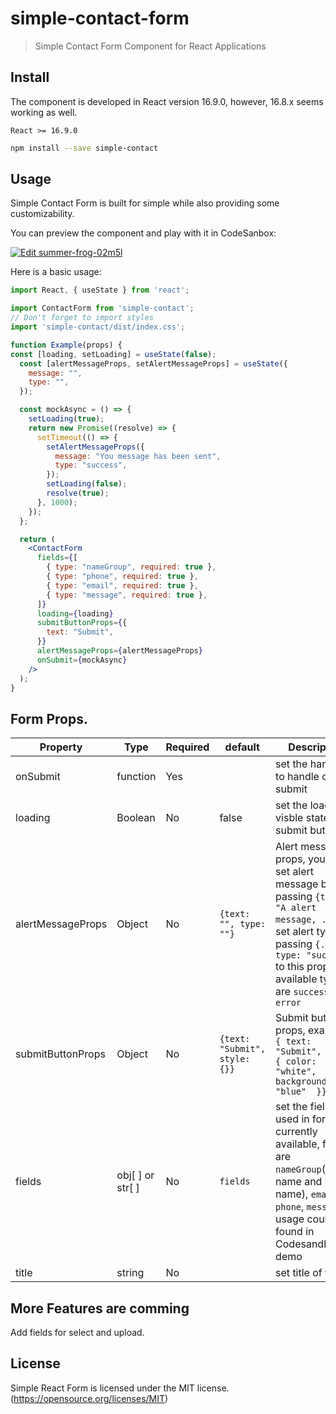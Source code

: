 # simple-contact-form

> Simple Contact Form Component for React Applications

## Install
The component is developed in React version 16.9.0, however, 16.8.x seems working as well.

`React >= 16.9.0`

```bash
npm install --save simple-contact
```

## Usage
Simple Contact Form is built for simple while also providing some customizability. 

You can preview the component and play with it in CodeSanbox: 

[![Edit summer-frog-02m5l](https://codesandbox.io/static/img/play-codesandbox.svg)](https://codesandbox.io/s/summer-frog-02m5l?fontsize=14&hidenavigation=1&theme=dark)

Here is a basic usage:
```jsx
import React, { useState } from 'react';

import ContactForm from 'simple-contact';
// Don't forget to import styles
import 'simple-contact/dist/index.css';

function Example(props) {
const [loading, setLoading] = useState(false);
  const [alertMessageProps, setAlertMessageProps] = useState({
    message: "",
    type: "",
  });

  const mockAsync = () => {
    setLoading(true);
    return new Promise((resolve) => {
      setTimeout(() => {
        setAlertMessageProps({
          message: "You message has been sent",
          type: "success",
        });
        setLoading(false);
        resolve(true);
      }, 1000);
    });
  };

  return (
    <ContactForm
      fields={[
        { type: "nameGroup", required: true },
        { type: "phone", required: true },
        { type: "email", required: true },
        { type: "message", required: true },
      ]}
      loading={loading}
      submitButtonProps={{
        text: "Submit",
      }}
      alertMessageProps={alertMessageProps}
      onSubmit={mockAsync}
    />
  );
}
```

## Form Props.
|Property|Type|Required|default|Description|
|-------|-----|----|----------|--------------------|
|onSubmit|function|Yes||set the handler to handle click submit
|loading|Boolean|No|false|set the loader visble state of submit button
alertMessageProps|Object|No|`{text: "", type: ""}`|Alert message props, you can set alert message by passing `{text: "A alert message, ...}`, or set alert type by passing `{..., type: "success"}` to this prop, available types are `success` and `error` 
|submitButtonProps|Object|No|`{text: "Submit", style: {}}`|Submit button props, example, `{ text: "Submit", style:{ color: "white", backgroundColor: "blue"  }}` 
|fields|obj[ ] or str[ ]|No|`fields`|set the fiels to be used in form, currently available, fields are `nameGroup`(first name and last name), `email`, `phone`, `message`, usage could be found in Codesandbox demo
|title|string|No||set title of form

## More Features are comming
Add fields for select and upload.


## License
Simple React Form is licensed under the MIT license. (https://opensource.org/licenses/MIT)